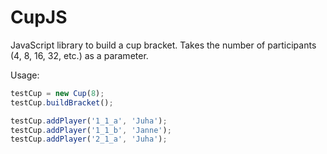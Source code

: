 CupJS
=====

JavaScript library to build a cup bracket. Takes the number of participants (4, 8, 16, 32, etc.) as a parameter.

Usage:
```javascript
testCup = new Cup(8);
testCup.buildBracket();

testCup.addPlayer('1_1_a', 'Juha');
testCup.addPlayer('1_1_b', 'Janne');
testCup.addPlayer('2_1_a', 'Juha');
```